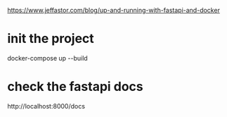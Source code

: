 https://www.jeffastor.com/blog/up-and-running-with-fastapi-and-docker


# init the project 
docker-compose up --build

# check the fastapi docs
http://localhost:8000/docs